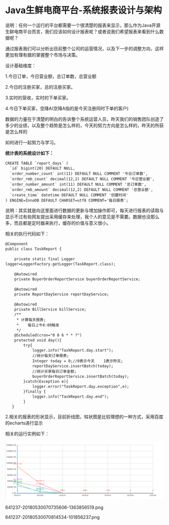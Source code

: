 # Java生鲜电商平台-系统报表设计与架构

说明：任何一个运行的平台都需要一个很清楚的报表来显示，那么作为Java开源生鲜电商平台而言，我们应该如何设计报表呢？或者说我们希望报表来看到什么数据呢？

通过报表我们可以分析出目前整个公司的运营情况，以及下一步的调整方向，这样更加有理有据的掌握整个市场与决策。

设计基础维度：

1.今日订单，今日营业额，总订单数，总营业额

2.今日的注册买家，总的注册买家。

3.实时的营收，实时的下单买家。

4.今日下单买家，空降A(空降A指的是今天注册同时下单的客户)

数据的力量在于清楚的明白的告诉整个系统运营人员，昨天我们的销售团队创造了多少的业绩，以及整个趋势是怎么样的，今天的努力方向是怎么样的，昨天的所获是怎么样的

如何进行一起努力与学习。

**统计表的系统设计如下：**

```
CREATE TABLE `report_days` (
  `id` bigint(20) DEFAULT NULL,
  `order_number_count` int(11) DEFAULT NULL COMMENT '今日订单数',
  `order_rmb_count` decimal(12,2) DEFAULT NULL COMMENT '今日营业额',
  `order_number_amount` int(11) DEFAULT NULL COMMENT '总订单数',
  `order_rmb_amount` decimal(12,2) DEFAULT NULL COMMENT '总营业额',
  `create_time` datetime DEFAULT NULL COMMENT '创建时间'
) ENGINE=InnoDB DEFAULT CHARSET=utf8 COMMENT='每日报表';
```

说明：其实就是向这里面进行数据的更新与增加操作即可，每天进行报表的读取与显示不过有些网友提出采用缓存来处理，我个人的意见是不需要。数据也没那么多，而且都是定时器来执行，缓存的价值与意义很小。

相关的执行代码如下：


```
@Component
public class TaskReport {

    private static final Logger logger=LoggerFactory.getLogger(TaskReport.class);
    
    @Autowired
    private BuyerOrderReportService buyerOrderReportService;
    
    @Autowired
    private ReportDayService reportDayService;
    
    @Autowired
    private BillService billService;
    /**
     * 计算每天报表;
     *    每日上午6:00触发
     */
    @Scheduled(cron="0 0 6 * * ?")
    protected void day(){
        try{
            logger.info("TaskReport.day.start");
            //统计每天订单报表;
            Integer today = 0;//0表示今天    1表示昨天;
            reportDayService.insertBatch(today);
            //统计买家每日订单金额;
            buyerOrderReportService.insertBatch(today);
        }catch(Exception e){
            logger.error("TaskReport.day.exception",e);
        }finally {
            logger.info("TaskReport.day.end");
        }
   }
```

2.相关的报表的形状显示，目前折线图，柱状图是比较理想的一种方式，采用百度的echarts进行显示

相关的运行实例如下：

![](/static/image/641237-20180530070707012-668006159.png)



641237-20180530070735606-1363856519.png

641237-20180530070814534-101856237.png




